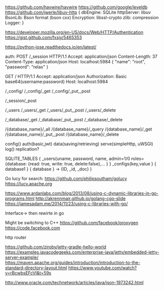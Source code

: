 https://github.com/haywire/haywire
https://github.com/google/leveldb
https://github.com/jwerle/libuv-http
{
 dbEngine: SQLite
 httpServer: libuv
 BsonLib: Bson format (bson cxx)
 Encryption: libssl-crypto
 zlib: compression
 Logger:
}


https://developer.mozilla.org/en-US/docs/Web/HTTP/Authentication
https://gist.github.com/fxsjy/5465353

https://python-jose.readthedocs.io/en/latest/

auth:
POST /_session HTTP/1.1
Accept: application/json
Content-Length: 37
Content-Type: application/json
Host: localhost:5984
{
    "name": "root",
    "password": "relax"
}


GET / HTTP/1.1
Accept: application/json
Authorization: Basic base64(username:password)
Host: localhost:5984

/_config/
/_config/_get
/_config/_put,_post

/_session/_post

/_users
/_users/_get
/_users/_put,_post
/_users/_delete


/_database/_get
/_database/_put,_post
/_database/_delete

/{database_name}/_all
/{database_name}/_query
/{database_name}/_get
/{database_name}/_put,_post
/{database_name}/_delete


config()
auth(basic,jwt)
data(saving/retrieving)
serve(simpleHttp, uWSGI)
log()
replication?

SQLITE_TABLES {
 _users{uname, password, name, admin=1/0 roles={database: {read: true, write: true, delete:false},... } }
 _configs{key,value }
 { database1 }
 { database } -> {ID, _id, _doc}
}


Go lucy for search:
 https://github.com/philipsoutham/golucy
 https://lucy.apache.org 
 
 https://www.ardanlabs.com/blog/2013/08/using-c-dynamic-libraries-in-go-programs.html
 http://akrennmair.github.io/golang-cgo-slide
 https://jamesadam.me/2014/11/23/using-c-libraries-with-go/
 
Interface-> then rewirte in go

Might be switching to C++
  https://github.com/facebook/proxygen
  https://code.facebook.com
  
  http router
  
  https://github.com/ziroby/jetty-gradle-hello-world
https://examples.javacodegeeks.com/enterprise-java/jetty/embedded-jetty-server-example/
https://maven.apache.org/guides/introduction/introduction-to-the-standard-directory-layout.html
https://www.youtube.com/watch?v=rBcwbsEFcVI&t=59s

http://www.oracle.com/technetwork/articles/java/json-1973242.html